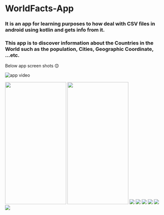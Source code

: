 # WorldFacts-App

### It is an app for learning purposes to how deal with CSV files in android using kotlin and gets info from it.
### This app is to discover information about the Countries in the World such as the population, Cities, Geographic Coordinate, ...etc.

Below app screen shots 😊

![app video](https://github.com/aya155/Chocolate-Team/blob/master/Screenshots/app.gif)  

<img src="https://github.com/aya155/Chocolate-Team/blob/Develope/Screenshots/pic1.jpg" width="200" height="400" /> <img src="https://github.com/aya155/Chocolate-Team/blob/Develope/Screenshots/pic2.jpg" width="200" height="400" /> 
![](https://github.com/aya155/Chocolate-Team/blob/Develope/Screenshots/pic1.jpg)
![](https://github.com/aya155/Chocolate-Team/blob/Develope/Screenshots/pic2.jpg)
![](https://github.com/aya155/Chocolate-Team/blob/Develope/Screenshots/pic3.jpg) 
![](https://github.com/aya155/Chocolate-Team/blob/Develope/Screenshots/pic4.jpg)
![](https://github.com/aya155/Chocolate-Team/blob/Develope/Screenshots/pic5.jpg)
![](https://github.com/aya155/Chocolate-Team/blob/Develope/Screenshots/pic6.jpg)

